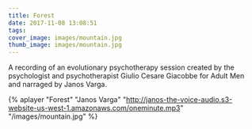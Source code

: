 ```yaml
---
title: Forest
date: 2017-11-08 13:08:51
tags:
cover_image: images/mountain.jpg
thumb_image: images/mountain.jpg
---
```


A recording of an evolutionary psychotherapy session created by the psychologist and psychotherapist Giulio Cesare Giacobbe for Adult Men and narraged by Janos Varga. 

{% aplayer "Forest" "Janos Varga" "http://janos-the-voice-audio.s3-website-us-west-1.amazonaws.com/oneminute.mp3" "/images/mountain.jpg"  %}



